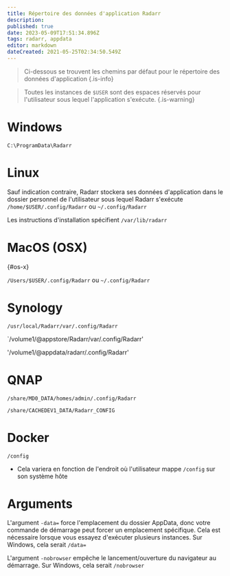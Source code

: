 ```yaml
---
title: Répertoire des données d'application Radarr
description: 
published: true
date: 2023-05-09T17:51:34.896Z
tags: radarr, appdata
editor: markdown
dateCreated: 2021-05-25T02:34:50.549Z
---
```


> Ci-dessous se trouvent les chemins par défaut pour le répertoire des données d'application {.is-info}

> Toutes les instances de `$USER` sont des espaces réservés pour l'utilisateur sous lequel l'application s'exécute. {.is-warning}

# Windows

`C:\ProgramData\Radarr`

# Linux

Sauf indication contraire, Radarr stockera ses données d'application dans le dossier personnel de l'utilisateur sous lequel Radarr s'exécute `/home/$USER/.config/Radarr` ou `~/.config/Radarr`

Les instructions d'installation spécifient `/var/lib/radarr`

# MacOS (OSX)

{#os-x}

`/Users/$USER/.config/Radarr` ou `~/.config/Radarr`

# Synology

`/usr/local/Radarr/var/.config/Radarr`

`/volume1/@appstore/Radarr/var/.config/Radarr'

'/volume1/@appdata/radarr/.config/Radarr'

# QNAP

`/share/MD0_DATA/homes/admin/.config/Radarr`

`/share/CACHEDEV1_DATA/Radarr_CONFIG`

# Docker

`/config`

- Cela variera en fonction de l'endroit où l'utilisateur mappe `/config` sur son système hôte

# Arguments

L'argument `-data=` force l'emplacement du dossier AppData, donc votre commande de démarrage peut forcer un emplacement spécifique. Cela est nécessaire lorsque vous essayez d'exécuter plusieurs instances. Sur Windows, cela serait `/data=`

L'argument `-nobrowser` empêche le lancement/ouverture du navigateur au démarrage. Sur Windows, cela serait `/nobrowser`